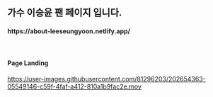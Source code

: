 ## 가수 이승윤 팬 페이지 입니다.
<h4> https://about-leeseungyoon.netlify.app/ </h4>
<br>
<h4> Page Landing </h4>

https://user-images.githubusercontent.com/81296203/202654363-05549146-c59f-4faf-a412-810a1b9fac2e.mov
